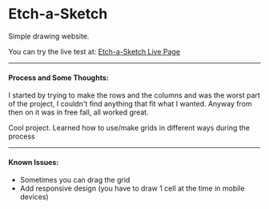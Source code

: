 # Etch-a-Sketch

Simple drawing website.

You can try the live test at: [Etch-a-Sketch Live Page](https://joaquinarruiz.github.io/etch-a-sketch/)

-----
#### Process and Some Thoughts:
I started by trying to make the rows and the columns and was the worst part of the project, I couldn't find anything that fit what I wanted. Anyway from then on it was in free fall, all worked great.

Cool project. Learned how to use/make grids in different ways during the process

-----

#### Known Issues:   
- Sometimes you can drag the grid
- Add responsive design (you have to draw 1 cell at the time in mobile devices)
